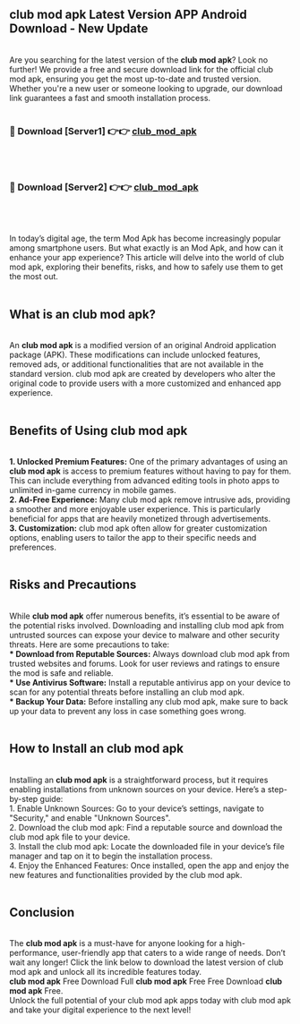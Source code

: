 ## club mod apk Latest Version APP Android Download - New Update
<br>
Are you searching for the latest version of the <strong>club mod apk</strong>? Look no further! We provide a free and secure download link for the official club mod apk, ensuring you get the most up-to-date and trusted version. Whether you're a new user or someone looking to upgrade, our download link guarantees a fast and smooth installation process.
<br>
<br>
<h3>🔴 Download [Server1] 👉👉 <a href="https://modyolo.store/club+mod+apk">club_mod_apk</a></h3><br>
<br>
<h3>🔴 Download [Server2] 👉👉 <a href="https://modyolo.store/club+mod+apk">club_mod_apk</a></h3><br>
<br>
<br>
In today’s digital age, the term Mod Apk has become increasingly popular among smartphone users. But what exactly is an Mod Apk, and how can it enhance your app experience? This article will delve into the world of club mod apk, exploring their benefits, risks, and how to safely use them to get the most out.
<br>
<br>
<h2>What is an club mod apk?</h2>
<br>
An <strong>club mod apk</strong> is a modified version of an original Android application package (APK). These modifications can include unlocked features, removed ads, or additional functionalities that are not available in the standard version. club mod apk are created by developers who alter the original code to provide users with a more customized and enhanced app experience.
<br>
<br>
<h2>Benefits of Using club mod apk</h2>
<br>
<strong> 1. Unlocked Premium Features:</strong> One of the primary advantages of using an <strong>club mod apk</strong> is access to premium features without having to pay for them. This can include everything from advanced editing tools in photo apps to unlimited in-game currency in mobile games.
<br>
<strong> 2. Ad-Free Experience:</strong> Many club mod apk remove intrusive ads, providing a smoother and more enjoyable user experience. This is particularly beneficial for apps that are heavily monetized through advertisements.
<br>
<strong> 3. Customization:</strong> club mod apk often allow for greater customization options, enabling users to tailor the app to their specific needs and preferences.
<br>
<br>
<h2>Risks and Precautions</h2>
<br>
While <strong>club mod apk</strong> offer numerous benefits, it’s essential to be aware of the potential risks involved. Downloading and installing club mod apk from untrusted sources can expose your device to malware and other security threats. Here are some precautions to take:
<br>
<strong> * Download from Reputable Sources:</strong> Always download club mod apk from trusted websites and forums. Look for user reviews and ratings to ensure the mod is safe and reliable.
<br>
<strong> * Use Antivirus Software:</strong> Install a reputable antivirus app on your device to scan for any potential threats before installing an club mod apk.
<br>
<strong> * Backup Your Data:</strong> Before installing any club mod apk, make sure to back up your data to prevent any loss in case something goes wrong.
<br>
<br>
<h2>How to Install an club mod apk</h2>
<br>
Installing an <strong>club mod apk</strong> is a straightforward process, but it requires enabling installations from unknown sources on your device. Here’s a step-by-step guide:
<br>
 1. Enable Unknown Sources: Go to your device’s settings, navigate to "Security," and enable "Unknown Sources".
<br>
 2. Download the club mod apk: Find a reputable source and download the club mod apk file to your device.
<br>
 3. Install the club mod apk: Locate the downloaded file in your device’s file manager and tap on it to begin the installation process.
<br>
 4. Enjoy the Enhanced Features: Once installed, open the app and enjoy the new features and functionalities provided by the club mod apk.
<br>
<br>
<h2><strong>Conclusion</strong></h2>
<br>
The <strong>club mod apk</strong> is a must-have for anyone looking for a high-performance, user-friendly app that caters to a wide range of needs. Don’t wait any longer! Click the link below to download the latest version of club mod apk and unlock all its incredible features today.
<br>
<strong>club mod apk</strong> Free Download Full <strong>club mod apk</strong> Free Free Download <strong>club mod apk</strong> Free.
<br>
Unlock the full potential of your club mod apk apps today with club mod apk and take your digital experience to the next level!
